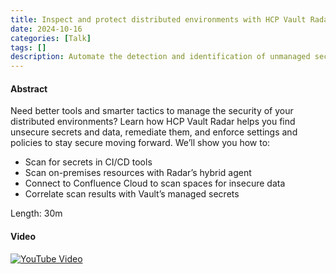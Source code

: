 ```yaml
---
title: Inspect and protect distributed environments with HCP Vault Radar
date: 2024-10-16
categories: [Talk]
tags: []
description: Automate the detection and identification of unmanaged secrets in your code.
---
```


#### Abstract
Need better tools and smarter tactics to manage the security of your distributed environments? Learn how HCP Vault Radar helps you find unsecure secrets and data, remediate them, and enforce settings and policies to stay secure moving forward. We’ll show you how to:

- Scan for secrets in CI/CD tools
- Scan on-premises resources with Radar’s hybrid agent
- Connect to Confluence Cloud to scan spaces for insecure data
- Correlate scan results with Vault’s managed secrets

Length: 30m

#### Video

<a href="https://youtu.be/LkvWxM7ULHo" target="_blank"><img alt="YouTube Video" src="https://img.youtube.com/vi/LkvWxM7ULHo/0.jpg"></a>
